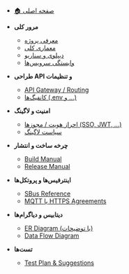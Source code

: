 - [🏠 صفحه اصلی](home.md)

- **مرور کلی**
  - [معرفی پروژه](intro.md)
  - [معماری کلی](architecture.md)
  - [دیپلوی و سناریو](deployment.md)
  - [وابستگی سرویس‌ها](services.md)

- **طراحی API و تنظیمات**
  - [API Gateway / Routing](api-gateway.md)
  - [کانفیگ‌ها (.env و ...)](configs.md)

- **امنیت و لاگینگ**
  - [احراز هویت / مجوزها (SSO, JWT, ...)](auth.md)
  - [سیاست لاگینگ](logging.md)

- **چرخه ساخت و انتشار**
  - [Build Manual](build.md)
  - [Release Manual](release.md)

- **اینترفیس‌ها و پروتکل‌ها**
  - [SBus Reference](bus.md)
  - [MQTT یا HTTPS Agreements](protocols.md)

- **دیتابیس و دیاگرام‌ها**
  - [ER Diagram (با توضیحات)](er-diagram.md)
  - [Data Flow Diagram](dfd.md)

- **تست‌ها**
  - [Test Plan & Suggestions](test-plan.md)
